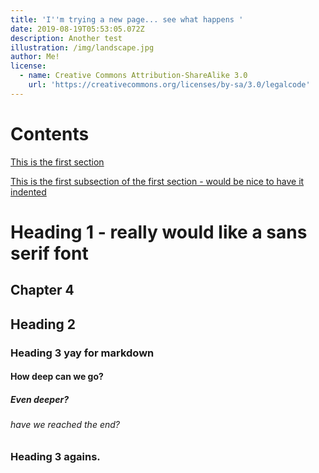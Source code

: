 ```yaml
---
title: 'I''m trying a new page... see what happens '
date: 2019-08-19T05:53:05.072Z
description: Another test
illustration: /img/landscape.jpg
author: Me!
license:
  - name: Creative Commons Attribution-ShareAlike 3.0
    url: 'https://creativecommons.org/licenses/by-sa/3.0/legalcode'
---
```


# Contents

<a href="/heading2">This is the first section</a>

<a href="/heading2">This is the first subsection of the first section - would be nice to have it indented</a>


<h1 id="heading1"> Heading 1 - really would like a sans serif font</h2>

<h2 id="heading2">Chapter 4</h2>

## Heading 2

### Heading 3 yay for markdown

#### How deep can we go?

##### Even deeper?

###### have we reached the end?

### Heading 3 agains. 
